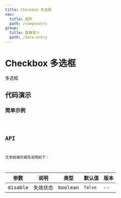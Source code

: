 ```yaml
---
title: Checkbox 多选框
nav:
  title: 组件
  path: /components
group:
  title: 数据录入
  path: /data-entry
---
```


# Checkbox 多选框

多选框

## 代码演示

### 简单示例

<code src="./demo/simple.tsx" />

## API

文本链接的属性说明如下：

| 参数    | 说明     | 类型    | 默认值  | 版本 |
| ------- | -------- | ------- | ------- | ---- |
| disable | 失效状态 | boolean | `false` | --   |
